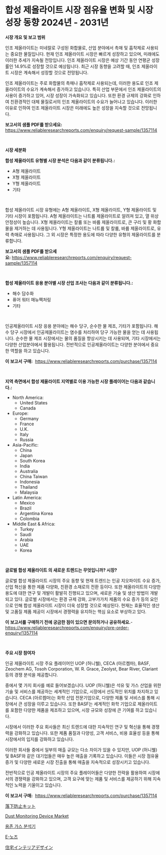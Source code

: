 <p><h1>합성 제올라이트 시장 점유율 변화 및 시장 성장 동향 2024년 - 2031년</h1></p><p><strong>시장 개요 및 보고 범위</strong></p>
<p><p>인조 제올라이트는 미네랄로 구성된 화합물로, 산업 분야에서 촉매 및 흡착제로 사용되는 중요한 물질입니다. 현재 인조 제올라이트 시장은 빠르게 성장하고 있으며, 미래에도 이러한 추세가 지속될 전망입니다. 인조 제올라이트 시장은 예상 기간 동안 연평균 성장률인 14.9%로 성장할 것으로 예상됩니다. 최근 시장 동향을 고려할 때, 인조 제올라이트 시장은 계속해서 성장할 것으로 전망됩니다.</p><p>인조 제올라이트는 주로 화합물의 촉매나 흡착제로 사용되는데, 이러한 용도로 인조 제올라이트의 수요가 계속해서 증가하고 있습니다. 특히 산업 부문에서 인조 제올라이트의 사용이 증가하고 있어, 시장 성장이 가속화되고 있습니다. 또한 환경 규제의 강화로 인하여 친환경적인 대체 물질로서의 인조 제올라이트의 수요가 늘어나고 있습니다. 이러한 이유로 인하여 인조 제올라이트 시장은 미래에도 높은 성장을 지속할 것으로 전망됩니다.</p></p>
<p><strong>보고서의 샘플 PDF를 받으세요:</strong> <a href="https://www.reliableresearchreports.com/enquiry/request-sample/1357114">https://www.reliableresearchreports.com/enquiry/request-sample/1357114</a></p>
<p>&nbsp;</p>
<p><strong>시장 세분화</strong></p>
<p><strong>합성 제올라이트 유형별 시장 분석은 다음과 같이 분류됩니다.:</strong></p>
<p><ul><li>A형 제올라이트</li><li>X형 제올라이트</li><li>Y형 제올라이트</li><li>기타</li></ul></p>
<p>&nbsp;</p>
<p><p>합성 제올라이트 시장 유형에는 A형 제올라이트, X형 제올라이트, Y형 제올라이트 및 기타 시장이 포함됩니다. A형 제올라이트는 나트륨 제올라이트로 알려져 있고, 열 위상 안정성이 높습니다. X형 제올라이트는 칼륨 또는 바륨 제올라이트로, 큰 구리 및 황 화합물을 제거하는 데 사용됩니다. Y형 제올라이트는 나트륨 및 칼륨, 바륨 제올라이트로, 유력 촉매로 사용됩니다. 그 외 시장은 특정한 용도에 따라 다양한 유형의 제올라이트를 분류합니다.</p></p>
<p><strong>보고서의 샘플 PDF를 받으세요:</strong>&nbsp;<a href="https://www.reliableresearchreports.com/enquiry/request-sample/1357114">https://www.reliableresearchreports.com/enquiry/request-sample/1357114</a></p>
<p>&nbsp;</p>
<p><strong> 합성 제올라이트 응용 분야별 시장 산업 조사는 다음과 같이 분류됩니다.:</strong></p>
<p><ul><li>해수 담수화</li><li>퓨어 워터 매뉴팩처링</li><li>기타</li></ul></p>
<p>&nbsp;</p>
<p><p>인공제올라이트 시장 응용 분야에는 해수 당구, 순수한 물 제조, 기타가 포함됩니다. 해수 당구 시장에서 인공제올라이트는 염수를 처리하여 당구 가능한 물을 얻는 데 사용됩니다. 순수한 물 제조 시장에서는 물의 품질을 향상시키는 데 사용되며, 기타 시장에서는 다양한 산업분야에서 활용됩니다. 전반적으로 인공제올라이트는 다양한 분야에서 중요한 역할을 하고 있습니다.</p></p>
<p><strong>이 보고서 구매:</strong>&nbsp; <a href="https://www.reliableresearchreports.com/purchase/1357114">https://www.reliableresearchreports.com/purchase/1357114</a></p>
<p>&nbsp;</p>
<p><strong>지역 측면에서 합성 제올라이트 지역별로 이용 가능한 시장 플레이어는 다음과 같습니다.:</strong></p>
<p><ul>
    <li>
        North America:
        <ul>
            <li>United States</li>
            <li>Canada</li>
        </ul>
    </li>
    <li>
        Europe:
        <ul>
            <li>Germany</li>
            <li>France</li>
            <li>U.K.</li>
            <li>Italy</li>
            <li>Russia</li>
        </ul>
    </li>
    <li>
        Asia-Pacific:
        <ul>
            <li>China</li>
            <li>Japan</li>
            <li>South Korea</li>
            <li>India</li>
            <li>Australia</li>
            <li>China Taiwan</li>
            <li>Indonesia</li>
            <li>Thailand</li>
            <li>Malaysia</li>
        </ul>
    </li>
    <li>
        Latin America:
        <ul>
            <li>Mexico</li>
            <li>Brazil</li>
            <li>Argentina Korea</li>
            <li>Colombia</li>
        </ul>
    </li>
    <li>
        Middle East & Africa:
        <ul>
            <li>Turkey</li>
            <li>Saudi</li>
            <li>Arabia</li>
            <li>UAE</li>
            <li>Korea</li>
        </ul>
    </li>
    </ul></p>
<p>&nbsp;</p>
<p><strong>글로벌 합성 제올라이트 의 새로운 트렌드는 무엇입니까? 시장?</strong></p>
<p><p>글로벌 합성 제올라이트 시장의 주요 동향 및 현재 트렌드는 인공 지오파이트 수요 증가, 산업 혁신을 통한 제품 다양화, 친환경 소재로의 전환 등이다. 또한 제올라이트의 다양한 용도에 대한 연구 및 개발이 활발히 진행되고 있으며, 새로운 기술 및 생산 방법이 개발되고 있다. 글로벌 시장에서는 환경 규제 강화, 고부가가치 제품의 수요 증가 등의 요인으로 인해 합성 제올라이트 시장이 더욱 성장할 것으로 예상된다. 현재는 효율적인 생산 및 고품질 제품 제공이 시장에서 경쟁력을 유지하는 핵심 요소로 부상하고 있다.</p></p>
<p><strong>이 보고서를 구매하기 전에 궁금한 점이 있으면 문의하거나 공유하세요.</strong>- <a href="https://www.reliableresearchreports.com/enquiry/pre-order-enquiry/1357114">https://www.reliableresearchreports.com/enquiry/pre-order-enquiry/1357114</a></p>
<p>&nbsp;</p>
<p><strong>주요 시장 참여자</strong></p>
<p><p>인공 제올라이트 시장 주요 플레이어인 UOP (허니웰), CECA (아르켐마), BASF, Zeochem AG, Tosoh Corporation, W. R. Grace, Zeolyst, Bear River, Clariant 등의 경쟁 분석을 제공합니다. </p><p>중에서 몇 가지 회사를 예로 들어보겠습니다. UOP (허니웰)은 석유 및 가스 산업을 위한 기술 및 서비스를 제공하는 세계적인 기업으로, 시장에서 선도적인 위치를 차지하고 있습니다. CECA (아르켐마)는 화학 산업 전문기업으로, 다양한 제품 및 서비스를 통해 시장에서 큰 성장을 이루고 있습니다. 또한 BASF는 세계적인 화학 기업으로 제올라이트를 포함한 다양한 제품을 제조하고 있으며, 시장 규모와 성장에 큰 기여를 하고 있습니다.</p><p>시장에서 이러한 주요 회사들은 최신 트렌드에 대한 지속적인 연구 및 혁신을 통해 경쟁력을 강화하고 있습니다. 또한 제품 품질과 다양성, 고객 서비스, 비용 효율성 등을 통해 시장에서의 입지를 강화하고 있습니다.</p><p>이러한 회사들 중에서 일부의 매출 규모는 다소 차이가 있을 수 있지만, UOP (허니웰) 및 BASF와 같은 대기업들은 매우 높은 매출을 기록하고 있습니다. 이들은 시장 점유율 증가 및 다양한 새로운 시장 진출을 통해 매출을 지속적으로 성장시키고 있습니다.</p><p>전반적으로 인공 제올라이트 시장의 주요 플레이어들은 다양한 전략을 활용하여 시장에서의 경쟁력을 강화하고 있으며, 고객 요구에 맞는 제품 및 서비스를 제공하기 위해 지속적인 노력을 기울이고 있습니다.</p></p>
<p><strong>이 보고서 구매:</strong>&nbsp;&nbsp;<a href="https://www.reliableresearchreports.com/purchase/1357114">https://www.reliableresearchreports.com/purchase/1357114</a></p>
<p><p><a href="https://medium.com/@mt14785/%E8%BB%A2%E8%90%BD%E9%98%B2%E6%AD%A2%E3%82%AD%E3%83%83%E3%83%88%E5%B8%82%E5%A0%B4%E5%88%86%E6%9E%90-%E3%81%9D%E3%81%AEcagr-%E5%B8%82%E5%A0%B4%E3%82%BB%E3%82%B0%E3%83%A1%E3%83%B3%E3%83%86%E3%83%BC%E3%82%B7%E3%83%A7%E3%83%B3-%E4%B8%96%E7%95%8C%E3%81%AE%E7%94%A3%E6%A5%AD%E6%A6%82%E8%A6%81-ca6f306c60f6">落下防止キット</a></p><p><a href="https://issuu.com/reportprime-2/docs/dust-monitoring-device-market-size-2030.pptx">Dust Monitoring Device Market</a></p><p><a href="https://github.com/mpodehpw07370073/Market-Research-Report-List-1/blob/main/3298358193577.md">용존 가스 분석기</a></p><p><a href="https://medium.com/@joananitzsche/%EC%A0%84%EC%9E%90-%EC%BD%94%EC%84%B8-%ED%81%AC%EA%B8%B0%EB%8A%94-%EA%B8%80%EB%A1%9C%EB%B2%8C-%EC%82%B0%EC%97%85%EC%97%90%EC%84%9C-%EC%B5%9C%EA%B3%A0%EC%9D%98-%EB%A7%88%EC%BC%80%ED%8C%85-%EC%B1%84%EB%84%90%EC%9D%84-%EB%B3%B4%EC%97%AC%EC%A4%8D%EB%8B%88%EB%8B%A4-421fb8412f34">E-노즈</a></p><p><a href="https://github.com/nxboeu02965442/Market-Research-Report-List-1/blob/main/2450602193883.md">住宅インテリアデザイン</a></p></p>
